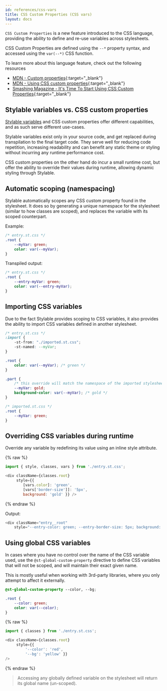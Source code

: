```yaml
---
id: references/css-vars
title: CSS Custom Properties (CSS vars)
layout: docs
---
```


`CSS Custom Properties` is a new feature introduced to the CSS language, providing the ability to define and re-use variables across stylesheets.

CSS Custom Properties are defined using the `--*` property syntax, and accessed using the `var(--*)` CSS function.

To learn more about this language feature, check out the following resources
- [MDN - Custom properties](https://developer.mozilla.org/en-US/docs/Web/CSS/--*){:target="_blank"}
- [MDN - Using CSS custom properties](https://developer.mozilla.org/en-US/docs/Web/CSS/Using_CSS_variables){:target="_blank"}
- [Smashing Magazine - It's Time To Start Using CSS Custom Properties](https://www.smashingmagazine.com/2017/04/start-using-css-custom-properties/){:target="_blank"}

## Stylable variables vs. CSS custom properties
[Stylable variables](./variables.md) and CSS custom properties offer different capabilities, and as such serve different use-cases.

Stylable variables exist only in your source code, and get replaced during transpilation to the final target code. They serve well for reducing code repetition, increasing readability and can benefit any static theme or styling without incurring any runtime performance cost. 

CSS custom properties on the other hand do incur a small runtime cost, but offer the ability to override their values during runtime, allowing dynamic styling through Stylable.

## Automatic scoping (namespacing)

Stylable automatically scopes any CSS custom property found in the stylesheet. It does so by generating a unique namespace for the stylesheet (similar to how classes are scoped), and replaces the variable with its scoped counterpart. 

Example:
```css
/* entry.st.css */
.root {
    --myVar: green;
    color: var(--myVar);
}
```

Transpiled output:
```css
/* entry.st.css */
.root {
    --entry-myVar: green;
    color: var(--entry-myVar);
}
```

## Importing CSS variables

Due to the fact Stylable provides scoping to CSS variables, it also provides the ability to import CSS variables defined in another stylesheet.

```css
/* entry.st.css */
:import {
    -st-from: "./imported.st.css";
    -st-named: --myVar;
}

.root {
    color: var(--myVar); /* green */
}

.part {
    /* this override will match the namespace of the imported stylesheet */
    --myVar: gold;
    background-color: var(--myVar); /* gold */
}
```

```css
/* imported.st.css */
.root {
    --myVar: green;
}
```

## Overriding CSS variables during runtime

Override any variable by redefining its value using an inline style attribute. 

{% raw %}
```js
import { style, classes, vars } from './entry.st.css';

<div className={classes.root}
     style={{ 
        [vars.color]: 'green', 
        [vars['border-size']]: '5px', 
        background: 'gold' }} />
```
{% endraw %}

Output:
```js
<div className="entry__root" 
    style="--entry-color: green; --entry-border-size: 5px; background: gold;" />
```

## Using global CSS variables

In cases where you have no control over the name of the CSS variable used, use the `@st-global-custom-property` directive to define CSS variables that will not be scoped, and will maintain their exact given name.

This is mostly useful when working with 3rd-party libraries, where you only attempt to affect it externally.

```css
@st-global-custom-property --color, --bg;

.root {
    --color: green;
    color: var(--color);
}
```

{% raw %}
```js
import { classes } from './entry.st.css';

<div className={classes.root}
     style={{ 
         '--color': 'red', 
         '--bg': 'yellow' }}
/>
```
{% endraw %}

> Accessing any globally defined variable on the stylesheet will return its global name (un-scoped).

